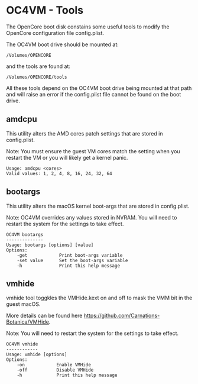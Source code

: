 # OC4VM - Tools

The OpenCore boot disk constains some useful tools to modify
the OpenCore configuration file config.plist.

The OC4VM boot drive should be mounted at:

`/Volumes/OPENCORE`

and the tools are found at:

`/Volumes/OPENCORE/tools`

All these tools depend on the OC4VM boot drive being mounted at that path and
will raise an error if the config.plist file cannot be found on the boot drive.


## amdcpu

This utility alters the AMD cores patch settings that are stored in config.plist.

Note: You must ensure the guest VM cores match the setting when you restart the VM
or you will likely get a kernel panic.

```
Usage: amdcpu <cores>
Valid values: 1, 2, 4, 8, 16, 24, 32, 64
```

## bootargs

This utility alters the macOS kernel boot-args that are stored in config.plist.

Note: OC4VM overrides any values stored in NVRAM. You will need to restart the system
for the settings to take effect.

```
OC4VM bootargs
--------------
Usage: bootargs [options] [value]
Options:
    -get            Print boot-args variable
    -set value      Set the boot-args variable
    -h              Print this help message
```

## vmhide
vmhide tool toggkles the VMHide.kext on and off to mask the VMM bit in the guest macOS.

More details can be found here https://github.com/Carnations-Botanica/VMHide.

Note: You will need to restart the system for the settings to take effect.

```
OC4VM vmhide
------------
Usage: vmhide [options]
Options:
    -on            Enable VMHide
    -off           Disable VMHide
    -h             Print this help message
```